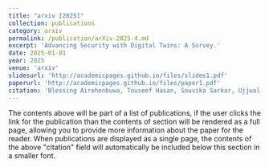 ```yaml
---
title: "arxiv [2025]"
collection: publications
category: arxiv
permalink: /publication/arXiv-2025-4.md
excerpt: 'Advancing Security with Digital Twins: A Survey.'
date: 2025-01-01
year: 2025
venue: 'arxiv'
slidesurl: 'http://academicpages.github.io/files/slides1.pdf'
paperurl: 'http://academicpages.github.io/files/paper1.pdf'
citation: 'Blessing Airehenbuwa, Touseef Hasan, Souvika Sarkar, Ujjwal Guin.'
---
```


The contents above will be part of a list of publications, if the user clicks the link for the publication than the contents of section will be rendered as a full page, allowing you to provide more information about the paper for the reader. When publications are displayed as a single page, the contents of the above "citation" field will automatically be included below this section in a smaller font.
